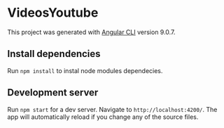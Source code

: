 # VideosYoutube

This project was generated with [Angular CLI](https://github.com/angular/angular-cli) version 9.0.7.

## Install dependencies

Run `npm install` to instal node modules dependecies.

## Development server

Run `npm start` for a dev server. Navigate to `http://localhost:4200/`. The app will automatically reload if you change any of the source files.

